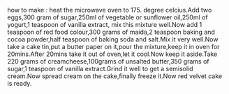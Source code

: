 how to make : heat the microwave oven to 175. degree celcius.Add two eggs,300 gram of sugar,250ml of vegetable or 
sunflower oil,250ml of  yogurt,1 teaspoon of vanilla extract, mix this mixture well.Now add 1 teaspoon of red food
 colour,300 grams of maida,2 teaspoon baking and cocoa powder,half teaspoon of baking soda and salt.Mix it very 
 well.Now take a cake tin,put a butter paper on it,pour the mixture,keep it in oven for 20mins.After 20mins take it 
 out of oven,let it cool.Now keep it aside.Take 220 grams of creamcheese,100grams of unsalted butter,350 grams of
sugar,1 teaspoon of vanilla extract.Grind it well to get a semisolid cream.Now spread cream on the cake,finally 
freeze it.Now red velvet cake is ready.












